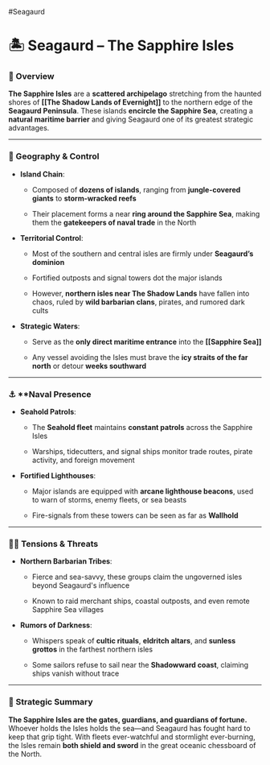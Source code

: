 #Seagaurd 

# 🏝️ Seagaurd – The Sapphire Isles

### 📍 Overview

**The Sapphire Isles** are a **scattered archipelago** stretching from the haunted shores of **[[The Shadow Lands of Evernight]]** to the northern edge of the **Seagaurd Peninsula**. These islands **encircle the Sapphire Sea**, creating a **natural maritime barrier** and giving Seagaurd one of its greatest strategic advantages.

---

### 🌊 Geography & Control

- **Island Chain**:
    
    - Composed of **dozens of islands**, ranging from **jungle-covered giants** to **storm-wracked reefs**
        
    - Their placement forms a near **ring around the Sapphire Sea**, making them the **gatekeepers of naval trade** in the North
        
- **Territorial Control**:
    
    - Most of the southern and central isles are firmly under **Seagaurd’s dominion**
        
    - Fortified outposts and signal towers dot the major islands
        
    - However, **northern isles near The Shadow Lands** have fallen into chaos, ruled by **wild barbarian clans**, pirates, and rumored dark cults
        
- **Strategic Waters**:
    
    - Serve as the **only direct maritime entrance** into the **[[Sapphire Sea]]**
        
    - Any vessel avoiding the Isles must brave the **icy straits of the far north** or detour **weeks southward**
        

---

### ⚓ ****Naval Presence**

- **Seahold Patrols**:
    
    - The **Seahold fleet** maintains **constant patrols** across the Sapphire Isles
        
    - Warships, tidecutters, and signal ships monitor trade routes, pirate activity, and foreign movement
        
- **Fortified Lighthouses**:
    
    - Major islands are equipped with **arcane lighthouse beacons**, used to warn of storms, enemy fleets, or sea beasts
        
    - Fire-signals from these towers can be seen as far as **Wallhold**
        

---

### 🏴‍☠️ Tensions & Threats

- **Northern Barbarian Tribes**:
    
    - Fierce and sea-savvy, these groups claim the ungoverned isles beyond Seagaurd's influence
        
    - Known to raid merchant ships, coastal outposts, and even remote Sapphire Sea villages
        
- **Rumors of Darkness**:
    
    - Whispers speak of **cultic rituals**, **eldritch altars**, and **sunless grottos** in the farthest northern isles
        
    - Some sailors refuse to sail near the **Shadowward coast**, claiming ships vanish without trace
        

---

### 🧭 Strategic Summary

**The Sapphire Isles are the gates, guardians, and guardians of fortune.**  
Whoever holds the Isles holds the sea—and Seagaurd has fought hard to keep that grip tight. With fleets ever-watchful and stormlight ever-burning, the Isles remain **both shield and sword** in the great oceanic chessboard of the North.